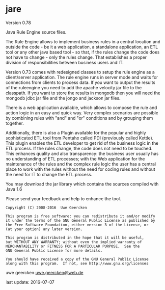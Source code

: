 jare
====

Version 0.78

Java Rule Engine source files.

The Rule Engine allows to implement business rules in a central location and outside the code - be it a web application, a standalone application, an ETL tool or any other java based tool - so that, if the rules change the code does not have to change - only the rules change.
That establishes a proper division of responsibilities between business users and IT.

Version 0.73 comes with redesigned classes to setup the rule engine as a client/server application. The rule engine runs in server mode and waits for connections from clients to process data. If you want to output the results of the ruleengine you need to add the apache velocity jar file to the classpath. If you want to store the results in mongodb then you will need the mongodb jdbc jar file and the jongo and jackson jar files.

There is a web application available, which allows to compose the rule and action logic in an easy and quick way. Very complex scenarios are possible by combining rules with "and" and "or" conditions and by grouping them together.

Additionally, there is also a Plugin available for the popular and highly sophisticated ETL tool from Pentaho called PDI (previously called Kettle). This plugin enables the ETL developer to get rid of the business logic in the ETL process. If the rules change, the code does not need to be touched. This enhances quality and also transparency: the business user usually has no understanding of ETL processes; with the Web application for the maintenance of the rules and the complex rule logic the user has a central place to work with the rules without the need for coding rules and without the need for IT to change the ETL process.

You may download the jar library which contains the sources compiled with Java 1.6

Please send your feedback and help to enhance the tool.

    Copyright (C) 2008-2016  Uwe Geercken
    
    This program is free software: you can redistribute it and/or modify
    it under the terms of the GNU General Public License as published by
    the Free Software Foundation, either version 3 of the License, or
    (at your option) any later version.
    
    This program is distributed in the hope that it will be useful,
    but WITHOUT ANY WARRANTY; without even the implied warranty of
    MERCHANTABILITY or FITNESS FOR A PARTICULAR PURPOSE.  See the
    GNU General Public License for more details.
    
    You should have received a copy of the GNU General Public License
    along with this program.  If not, see http://www.gnu.org/licenses

uwe geercken
uwe.geercken@web.de

last update: 2016-07-07
